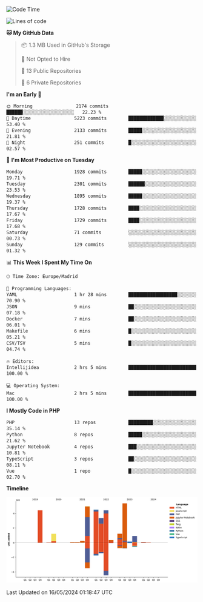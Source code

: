 <!--START_SECTION:waka-->
![Code Time](http://img.shields.io/badge/Code%20Time-155%20hrs%2041%20mins-blue)

![Lines of code](https://img.shields.io/badge/From%20Hello%20World%20I%27ve%20Written-31.3%20million%20lines%20of%20code-blue)

**🐱 My GitHub Data** 

> 📦 1.3 MB Used in GitHub's Storage 
 > 
> 🚫 Not Opted to Hire
 > 
> 📜 13 Public Repositories 
 > 
> 🔑 6 Private Repositories 
 > 
**I'm an Early 🐤** 

```text
🌞 Morning                2174 commits        ██████░░░░░░░░░░░░░░░░░░░   22.23 % 
🌆 Daytime                5223 commits        █████████████░░░░░░░░░░░░   53.40 % 
🌃 Evening                2133 commits        █████░░░░░░░░░░░░░░░░░░░░   21.81 % 
🌙 Night                  251 commits         █░░░░░░░░░░░░░░░░░░░░░░░░   02.57 % 
```
📅 **I'm Most Productive on Tuesday** 

```text
Monday                   1928 commits        █████░░░░░░░░░░░░░░░░░░░░   19.71 % 
Tuesday                  2301 commits        ██████░░░░░░░░░░░░░░░░░░░   23.53 % 
Wednesday                1895 commits        █████░░░░░░░░░░░░░░░░░░░░   19.37 % 
Thursday                 1728 commits        ████░░░░░░░░░░░░░░░░░░░░░   17.67 % 
Friday                   1729 commits        ████░░░░░░░░░░░░░░░░░░░░░   17.68 % 
Saturday                 71 commits          ░░░░░░░░░░░░░░░░░░░░░░░░░   00.73 % 
Sunday                   129 commits         ░░░░░░░░░░░░░░░░░░░░░░░░░   01.32 % 
```


📊 **This Week I Spent My Time On** 

```text
🕑︎ Time Zone: Europe/Madrid

💬 Programming Languages: 
YAML                     1 hr 28 mins        ██████████████████░░░░░░░   70.90 % 
JSON                     9 mins              ██░░░░░░░░░░░░░░░░░░░░░░░   07.18 % 
Docker                   7 mins              ██░░░░░░░░░░░░░░░░░░░░░░░   06.01 % 
Makefile                 6 mins              █░░░░░░░░░░░░░░░░░░░░░░░░   05.21 % 
CSV/TSV                  5 mins              █░░░░░░░░░░░░░░░░░░░░░░░░   04.74 % 

🔥 Editors: 
Intellijidea             2 hrs 5 mins        █████████████████████████   100.00 % 

💻 Operating System: 
Mac                      2 hrs 5 mins        █████████████████████████   100.00 % 
```

**I Mostly Code in PHP** 

```text
PHP                      13 repos            █████████░░░░░░░░░░░░░░░░   35.14 % 
Python                   8 repos             █████░░░░░░░░░░░░░░░░░░░░   21.62 % 
Jupyter Notebook         4 repos             ███░░░░░░░░░░░░░░░░░░░░░░   10.81 % 
TypeScript               3 repos             ██░░░░░░░░░░░░░░░░░░░░░░░   08.11 % 
Vue                      1 repo              █░░░░░░░░░░░░░░░░░░░░░░░░   02.70 % 
```



**Timeline**

![Lines of Code chart](https://raw.githubusercontent.com/danisoronellas/danisoronellas/main/assets/bar_graph.png)


 Last Updated on 16/05/2024 01:18:47 UTC
<!--END_SECTION:waka-->
